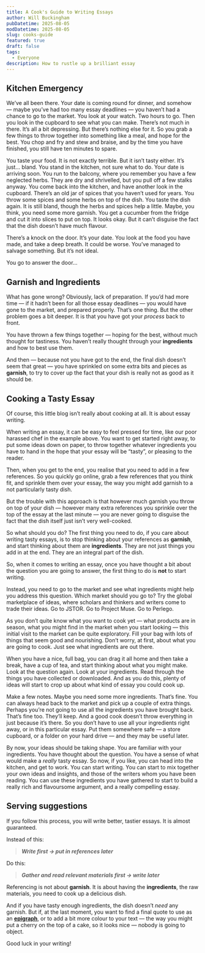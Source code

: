 ```yaml
---
title: A Cook's Guide to Writing Essays
author: Will Buckingham
pubDatetime: 2025-08-05
modDatetime: 2025-08-05
slug: cooks-guide
featured: true
draft: false
tags:
  - Everyone
description: How to rustle up a brilliant essay
---
```

## **Kitchen Emergency**

We’ve all been there. Your date is coming round for dinner, and somehow — maybe you’ve had too many essay deadlines — you haven’t had a chance to go to the market. You look at your watch. Two hours to go. Then you look in the cupboard to see what you can make. There’s not much in there. It’s all a bit depressing. But there’s nothing else for it. So you grab a few things to throw together into something like a meal, and hope for the best. You chop and fry and stew and braise, and by the time you have finished, you still have ten minutes to spare.

You taste your food. It is not exactly terrible. But it isn’t tasty either. It’s just… bland. You stand in the kitchen, not sure what to do. Your date is arriving soon. You run to the balcony, where you remember you have a few neglected herbs. They are dry and shrivelled, but you pull off a few stalks anyway. You come back into the kitchen, and have another look in the cupboard. There’s an old jar of spices that you haven’t used for years. You throw some spices and some herbs on top of the dish. You taste the dish again. It is still bland, though the herbs and spices help a little. Maybe, you think, you need some more garnish. You get a cucumber from the fridge and cut it into slices to put on top. It looks okay. But it can’t disguise the fact that the dish doesn’t have much flavour.

There’s a knock on the door. It’s your date. You look at the food you have made, and take a deep breath. It could be worse. You’ve managed to salvage something. But it’s not ideal.

You go to answer the door…

## **Garnish and Ingredients**

What has gone wrong? Obviously, lack of preparation. If you’d had more time — if it hadn’t been for all those essay deadlines — you would have gone to the market, and prepared properly. That’s one thing. But the other problem goes a bit deeper. It is that you have got your _process_ back to front.

You have thrown a few things together — hoping for the best, without much thought for tastiness. You haven’t really thought through your **ingredients** and how to best use them.

And then — because not you have got to the end, the final dish doesn’t seem that great — you have sprinkled on some extra bits and pieces as **garnish**, to try to cover up the fact that your dish is really not as good as it should be.

## **Cooking a Tasty Essay**

Of course, this little blog isn’t really about cooking at all. It is about essay writing.

When writing an essay, it can be easy to feel pressed for time, like our poor harassed chef in the example above. You want to get started right away, to put some ideas down on paper, to throw together whatever ingredients you have to hand in the hope that your essay will be “tasty”, or pleasing to the reader.

Then, when you get to the end, you realise that you need to add in a few references. So you quickly go online, grab a few references that you think fit, and sprinkle them over your essay, the way you might add garnish to a not particularly tasty dish.

But the trouble with this approach is that however much garnish you throw on top of your dish — however many extra references you sprinkle over the top of the essay at the last minute — you are never going to disguise the fact that the dish itself just isn’t very well-cooked.

So what should you do? The first thing you need to do, if you care about writing tasty essays, is to stop thinking about your references as **garnish**, and start thinking about them are **ingredients**. They are not just things you add in at the end. They are an integral part of the dish.

So, when it comes to writing an essay, once you have thought a bit about the question you are going to answer, the first thing to do is **not** to start writing.

Instead, you need to go to the market and see what ingredients might help you address this question. Which market should you go to? Try the global marketplace of ideas, where scholars and thinkers and writers come to trade their ideas. Go to JSTOR. Go to Project Muse. Go to Perlego.

As you don’t quite know what you want to cook yet — what products are in season, what you might find in the market when you start looking — this initial visit to the market can be quite exploratory. Fill your bag with lots of things that seem good and nourishing. Don’t worry, at first, about what you are going to cook. Just see what ingredients are out there.

When you have a nice, full bag, you can drag it all home and then take a break, have a cup of tea, and start thinking about what you might make. Look at the question again. Look at your ingredients. Read through the things you have collected or downloaded. And as you do this, plenty of ideas will start to crop up about what kind of essay you could cook up.

Make a few notes. Maybe you need some more ingredients. That’s fine. You can always head back to the market and pick up a couple of extra things. Perhaps you’re not going to use all the ingredients you have brought back. That’s fine too. They’ll keep. And a good cook doesn’t throw everything in just because it’s there. So you don’t have to use all your ingredients right away, or in this particular essay. Put them somewhere safe — a store cupboard, or a folder on your hard drive — and they may be useful later.

By now, your ideas should be taking shape. You are familiar with your ingredients. You have thought about the question. You have a sense of what would make a _really_ tasty essay. So now, if you like, you can head into the kitchen, and get to work. You can start writing. You can start to mix together your own ideas and insights, and those of the writers whom you have been reading. You can use these ingredients you have gathered to start to build a really rich and flavoursome argument, and a really compelling essay.

## **Serving suggestions**

If you follow this process, you will write better, tastier essays. It is almost guaranteed.

Instead of this:

> **_Write first → put in references later_**

Do this:

> **_Gather and read relevant materials first → write later_**

Referencing is not about **garnish**. It is about having the **ingredients**, the raw materials, you need to cook up a delicious dish.

And if you have tasty enough ingredients, the dish doesn’t _need_ any garnish. But if, at the last moment, you want to find a final quote to use as an [**epigraph**](https://en.wikipedia.org/wiki/Epigraph_\(literature\)), or to add a bit more colour to your text — the way you might put a cherry on the top of a cake, so it looks nice — nobody is going to object.

Good luck in your writing!
